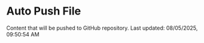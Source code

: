 # Auto Push File

Content that will be pushed to GitHub repository.
Last updated: 08/05/2025, 09:50:54 AM